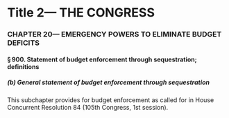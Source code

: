 
# Title 2— THE CONGRESS
### CHAPTER 20— EMERGENCY POWERS TO ELIMINATE BUDGET DEFICITS
#### § 900. Statement of budget enforcement through sequestration; definitions
##### (b) General statement of budget enforcement through sequestration

This subchapter provides for budget enforcement as called for in House Concurrent Resolution 84 (105th Congress, 1st session).
